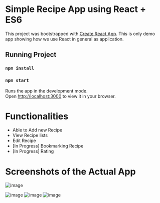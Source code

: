 # Simple Recipe App using React + ES6 

This project was bootstrapped with [Create React App](https://github.com/facebook/create-react-app).
This is only demo app showing how we use React in general as application.

## Running Project
### `npm install`
### `npm start`

Runs the app in the development mode.\
Open [http://localhost:3000](http://localhost:3000) to view it in your browser.

# Functionalities 
- Able to Add new Recipe
- View Recipe lists
- Edit Recipe
- [In Progress] Bookmarking Recipe
- [In Progress] Rating

# Screenshots of the Actual App
![image](https://user-images.githubusercontent.com/82791084/152117192-4577493a-d762-41ba-9329-6dd281cbc5b8.png)

![image](https://user-images.githubusercontent.com/82791084/152117266-7890b154-2e72-4be2-95fa-2f08cd7b3324.png)
![image](https://user-images.githubusercontent.com/82791084/152117288-1a1bd029-a5f6-49ba-add9-7b5731d6fffd.png)
![image](https://user-images.githubusercontent.com/82791084/152117687-ef683577-4c65-403c-9e24-4691c6b61f73.png)
